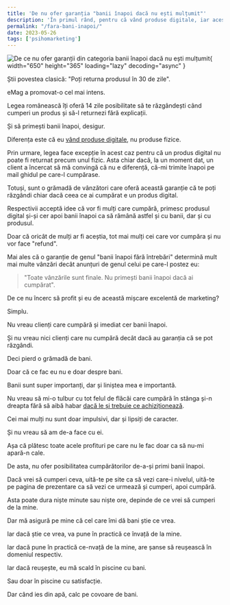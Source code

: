 ```yaml
---
title: 'De nu ofer garanția "banii înapoi dacă nu ești mulțumit"'
description: 'În primul rând, pentru că vând produse digitale, iar acestea nu pot fi returnate. Apoi, pentru că nu suport smiorcăiții care nu știu ce cumpără.'
permalink: "/fara-bani-inapoi/"
date: 2023-05-26
tags: ['psihomarketing']
---
```


![De ce nu ofer garanții din categoria banii înapoi dacă nu ești mulțumit](/assets/images/gallery/de-ce-nu-ofer-refund.jpg){ width="650" height="365" loading="lazy" decoding="async" }

Știi povestea clasică: "Poți returna produsul în 30 de zile".

eMag a promovat-o cel mai intens.

Legea românească îți oferă 14 zile posibilitate să te răzgândești când cumperi un produs și să-l returnezi fără explicații.

Și să primești banii înapoi, desigur.

Diferența este că eu [vând produse digitale](https://shop.beldie.ro/), nu produse fizice.

Prin urmare, legea face excepție în acest caz pentru că un produs digital nu poate fi returnat precum unul fizic. Asta chiar dacă, la un moment dat, un client a încercat să mă convingă că nu e diferență, că-mi trimite înapoi pe mail ghidul pe care-l cumpărase.

Totuși, sunt o grămadă de vânzători care oferă această garanție că te poți răzgândi chiar dacă ceea ce ai cumpărat e un produs digital.

Respectivii acceptă idee că vor fi mulți care cumpără, primesc produsul digital și-și cer apoi banii înapoi ca să rămână astfel și cu banii, dar și cu produsul.

Doar că oricât de mulți ar fi aceștia, tot mai mulți cei care vor cumpăra și nu vor face "refund".

Mai ales că o garanție de genul "banii înapoi fără întrebări" determină mult mai multe vânzări decât anunțuri de genul celui pe care-l postez eu:

> "Toate vânzările sunt finale. Nu primești banii înapoi dacă ai cumpărat".

De ce nu încerc să profit și eu de această mișcare excelentă de marketing?

Simplu.

Nu vreau clienți care cumpără și imediat cer banii înapoi.

Și nu vreau nici clienți care nu cumpără decât dacă au garanția că se pot răzgândi.

Deci pierd o grămadă de bani.

Doar că ce fac eu nu e doar despre bani.

Banii sunt super importanți, dar și liniștea mea e importantă.

Nu vreau să mi-o tulbur cu tot felul de flăcăi care cumpără în stânga și-n dreapta fără să aibă habar [dacă le și trebuie ce achiziționează](https://www.staidrept.ro/relatii-la-reducere/).

Cei mai mulți nu sunt doar impulsivi, dar și lipsiți de caracter.

Și nu vreau să am de-a face cu ei.

Așa că plătesc toate acele profituri pe care nu le fac doar ca să nu-mi apară-n cale.

De asta, nu ofer posibilitatea cumpărătorilor de-a-și primi banii înapoi.

Dacă vrei să cumperi ceva, uită-te pe site ca să vezi care-i nivelul, uită-te pe pagina de prezentare ca să vezi ce urmează și cumperi, apoi cumpără.

Asta poate dura niște minute sau niște ore, depinde de ce vrei să cumperi de la mine.

Dar mă asigură pe mine că cel care îmi dă bani știe ce vrea.

Iar dacă știe ce vrea, va pune în practică ce învață de la mine.

Iar dacă pune în practică ce-nvață de la mine, are șanse să reușească în domeniul respectiv.

Iar dacă reușește, eu mă scald în piscine cu bani.

Sau doar în piscine cu satisfacție.

Dar când ies din apă, calc pe covoare de bani.